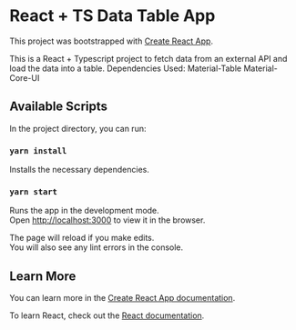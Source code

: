 # React + TS Data Table App

This project was bootstrapped with [Create React App](https://github.com/facebook/create-react-app).

This is a React + Typescript project to fetch data from an external API and load the data into a table.
Dependencies Used:
Material-Table
Material-Core-UI

## Available Scripts

In the project directory, you can run:

### `yarn install`

Installs the necessary dependencies.

### `yarn start`

Runs the app in the development mode.\
Open [http://localhost:3000](http://localhost:3000) to view it in the browser.

The page will reload if you make edits.\
You will also see any lint errors in the console.

## Learn More

You can learn more in the [Create React App documentation](https://facebook.github.io/create-react-app/docs/getting-started).

To learn React, check out the [React documentation](https://reactjs.org/).
